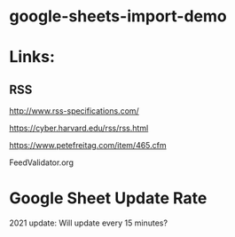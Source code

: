# google-sheets-import-demo


# Links:

## RSS

http://www.rss-specifications.com/

https://cyber.harvard.edu/rss/rss.html

https://www.petefreitag.com/item/465.cfm

FeedValidator.org



# Google Sheet Update Rate

2021 update: Will update every 15  minutes? 

